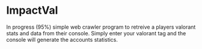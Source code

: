 # ImpactVal
In progress (95%) simple web crawler program to retreive a players valorant stats and data from their console. Simply enter your valorant tag and the console will generate the accounts statistics.
